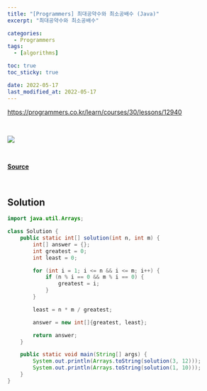 ```yaml
---
title: "[Programmers] 최대공약수와 최소공배수 (Java)"
excerpt: "최대공약수와 최소공배수"

categories:
  - Programmers
tags:
  - [algorithms]

toc: true
toc_sticky: true

date: 2022-05-17
last_modified_at: 2022-05-17
---
```


<https://programmers.co.kr/learn/courses/30/lessons/12940>

<br>

![](https://www.chilimath.com/wp-content/uploads/2019/07/formula-product-gcf-and-lcm.png)

<br>

[**Source**](https://www.chilimath.com/lessons/introductory-algebra/product-of-gcf-and-lcm/)

<br>

## Solution

```java
import java.util.Arrays;

class Solution {
    public static int[] solution(int n, int m) {
        int[] answer = {};
        int greatest = 0;
        int least = 0;

        for (int i = 1; i <= n && i <= m; i++) {
            if (n % i == 0 && m % i == 0) {
                greatest = i;
            }
        }

        least = n * m / greatest;

        answer = new int[]{greatest, least};

        return answer;
    }

    public static void main(String[] args) {
        System.out.println(Arrays.toString(solution(3, 12)));
        System.out.println(Arrays.toString(solution(1, 10)));
    }
}
```
